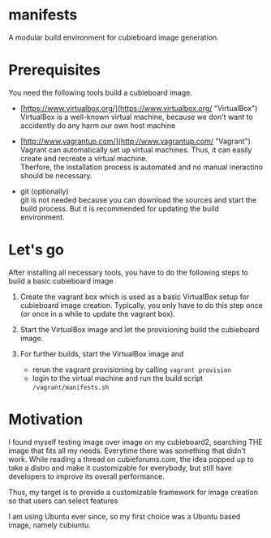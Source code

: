 # manifests
A modular build environment for cubieboard image generation.

# Prerequisites

You need the following tools build a cubieboard image.

- [https://www.virtualbox.org/](https://www.virtualbox.org/ "VirtualBox")<br>
  VirtualBox is a well-known virtual machine, because we don't want to accidently do any harm our own host machine

- [http://www.vagrantup.com/](http://www.vagrantup.com/ "Vagrant")<br>
  Vagrant can automatically set up virtual machines. Thus, it can easily create and recreate a virtual machine.<br>
  Therfore, the installation process is automated and no manual ineractino should be necessary.   

- git (optionally)<br>
  git is not needed because you can download the sources and start the build process. But it is recommended for updating the build environment.

# Let's go

After installing all necessary tools, you have to do the following steps to build a basic cubieboard image

1. Create the vagrant box which is used as a basic VirtualBox setup for cubieboard image creation. Typically, you only have to do this step once (or once in a while to update the vagrant box).

1. Start the VirtualBox image and let the provisioning build the cubieboard image.

1. For further builds, start the VirtualBox image and 
   - rerun the vagrant provisioning by calling `vagrant provision`
   - login to the virtual machine and run the build script `/vagrant/manifests.sh`  

# Motivation

I found myself testing image over image on my cubieboard2, searching THE image that fits all my needs.
Everytime there was something that didn't work.
While reading a thread on cubieforums.com, the idea popped up to take a distro and make it customizable for everybody,
but still have developers to improve its overall performance.

Thus, my target is to provide a customizable framework for image creation so that users can select features 

I am using Ubuntu ever since, so my first choice was a Ubuntu based image, namely cubiuntu.

